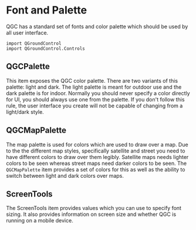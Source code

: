# Font and Palette

QGC has a standard set of fonts and color palette which should be used by all user interface.

```
import QGroundControl
import QGroundControl.Controls
```

## QGCPalette

This item exposes the QGC color palette. There are two variants of this palette: light and dark. The light palette is meant for outdoor use and the dark palette is for indoor. Normally you should never specify a color directly for UI, you should always use one from the palette. If you don't follow this rule, the user interface you create will not be capable of changing from a light/dark style.

## QGCMapPalette

The map palette is used for colors which are used to draw over a map. Due to the the different map styles, specifically satellite and street you need to have different colors to draw over them legibly. Satellite maps needs lighter colors to be seen whereas street maps need darker colors to be seen. The `QGCMapPalette` item provides a set of colors for this as well as the ability to switch between light and dark colors over maps.

## ScreenTools

The ScreenTools item provides values which you can use to specify font sizing. It also provides information on screen size and whether QGC is running on a mobile device.
